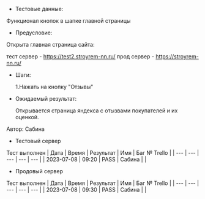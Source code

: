 * Тестовые данные:
  
 Функционал кнопок в шапке главной страницы
 
* Предусловие:
  
 Открыта главная страница сайта:
 
 тест сервер - https://test2.stroyrem-nn.ru/ 
 прод сервер - https://stroyrem-nn.ru/

* Шаги:
  
  1.Нажать на кнопку "Отзывы"

* Ожидаемый результат:
  
  Открывается страница яндекса с отызвами покупателей и их оценкой.


Автор: Сабина

* Тестовый сервер 

Тест выполнен
| Дата | Время | Результат | Имя | Баг № Trello |
| --- | --- | --- | --- | --- |
| 2023-07-08 | 09:20 | PASS | Сабина |  | 

* Продовый сервер

Тест выполнен
| Дата | Время | Результат | Имя | Баг № Trello |
| --- | --- | --- | --- | --- |
| 2023-07-08 | 09:30 | PASS | Сабина |  | 
